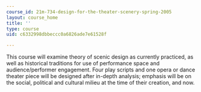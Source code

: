 ```yaml
---
course_id: 21m-734-design-for-the-theater-scenery-spring-2005
layout: course_home
title: ''
type: course
uid: c6332998dbbeccc0a6826ade7e61528f

---
```

This course will examine theory of scenic design as currently practiced, as well as historical traditions for use of performance space and audience/performer engagement. Four play scripts and one opera or dance theater piece will be designed after in-depth analysis; emphasis will be on the social, political and cultural milieu at the time of their creation, and now.
